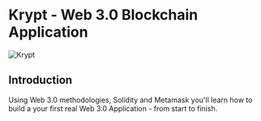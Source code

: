 # Krypt - Web 3.0 Blockchain Application
![Krypt](https://i.ibb.co/DVF4tNW/image.png)

## Introduction


Using Web 3.0 methodologies, Solidity and Metamask you'll learn how to build a your first real Web 3.0 Application - from start to finish.

